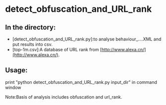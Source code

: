 detect_obfuscation_and_URL_rank
===============

In the directory:
-------------------------
- [detect_obfuscation_and_URL_rank.py]:to analyse behaviour_....XML and put results into csv.
- [top-1m.csv]:A database of URL rank from [http://www.alexa.cn/](http://www.alexa.cn/).

Usage:
------
print "python detect_obfuscation_and_URL_rank.py input_dir" in command window

Note:Basis of analysis includes obfuscation and url_rank.